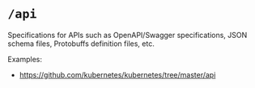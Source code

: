 # `/api`

Specifications for APIs such as OpenAPI/Swagger specifications, JSON schema files, Protobuffs definition files, etc.

Examples:

- https://github.com/kubernetes/kubernetes/tree/master/api